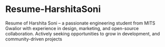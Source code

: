# Resume-HarshitaSoni
Resume of Harshita Soni – a passionate engineering student from MITS Gwalior with experience in design, marketing, and open-source collaboration. Actively seeking opportunities to grow in development, and community-driven projects
